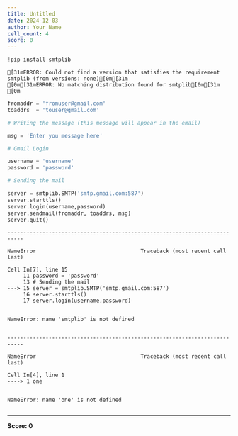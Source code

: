 ```yaml
---
title: Untitled
date: 2024-12-03
author: Your Name
cell_count: 4
score: 0
---
```


```python
!pip install smtplib
```

    [31mERROR: Could not find a version that satisfies the requirement smtplib (from versions: none)[0m[31m
    [0m[31mERROR: No matching distribution found for smtplib[0m[31m
    [0m


```python
fromaddr = 'fromuser@gmail.com'
toaddrs  = 'touser@gmail.com'

# Writing the message (this message will appear in the email)

msg = 'Enter you message here'

# Gmail Login

username = 'username'
password = 'password'

# Sending the mail  

server = smtplib.SMTP('smtp.gmail.com:587')
server.starttls()
server.login(username,password)
server.sendmail(fromaddr, toaddrs, msg)
server.quit()
```


    ---------------------------------------------------------------------------

    NameError                                 Traceback (most recent call last)

    Cell In[7], line 15
         11 password = 'password'
         13 # Sending the mail  
    ---> 15 server = smtplib.SMTP('smtp.gmail.com:587')
         16 server.starttls()
         17 server.login(username,password)


    NameError: name 'smtplib' is not defined



```python

```


    ---------------------------------------------------------------------------

    NameError                                 Traceback (most recent call last)

    Cell In[4], line 1
    ----> 1 one


    NameError: name 'one' is not defined



```python

```


---
**Score: 0**